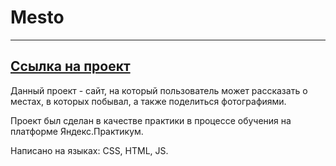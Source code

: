 # Mesto
-----
[Ccылка на проект](https://arin-k-a.github.io/mesto/index.html)
-----
Данный проект - сайт, на который пользователь может рассказать о местах, в которых побывал, а также поделиться фотографиями.

Проект был сделан в качестве практики в процессе обучения на платформе Яндекс.Практикум.

Написано на языках: CSS, HTML, JS.